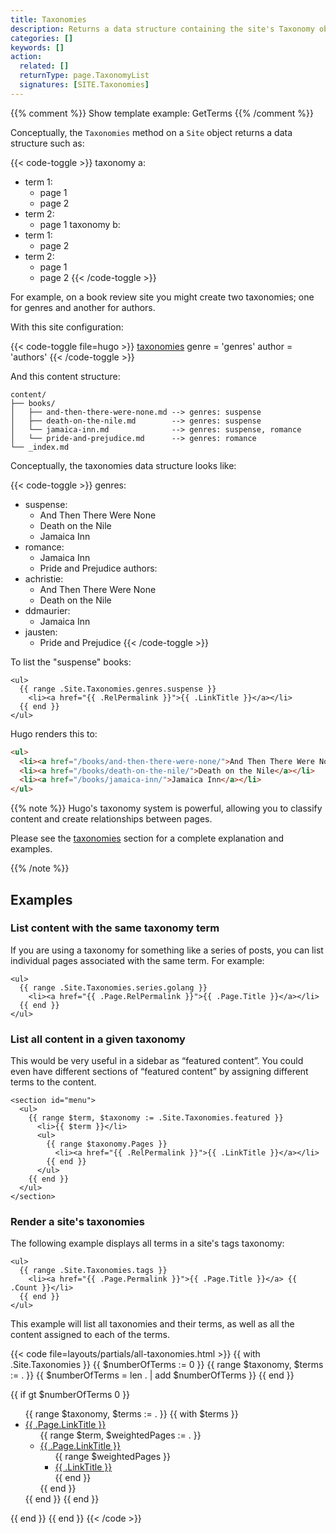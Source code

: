 ```yaml
---
title: Taxonomies
description: Returns a data structure containing the site's Taxonomy objects, the terms within each Taxonomy object, and the pages to which the terms are assigned.
categories: []
keywords: []
action:
  related: []
  returnType: page.TaxonomyList
  signatures: [SITE.Taxonomies]
---
```


{{% comment %}}
Show template example: GetTerms
{{% /comment %}}

Conceptually, the `Taxonomies` method on a `Site` object returns a data structure such&nbsp;as:

{{< code-toggle >}}
taxonomy a:
  - term 1:
    - page 1
    - page 2
  - term 2:
    - page 1
taxonomy b:
  - term 1:
    - page 2
  - term 2:
    - page 1
    - page 2
{{< /code-toggle >}}

For example, on a book review site you might create two taxonomies; one for genres and another for authors.

With this site configuration:

{{< code-toggle file=hugo >}}
[taxonomies]
genre = 'genres'
author = 'authors'
{{< /code-toggle >}}

And this content structure:

```text
content/
├── books/
│   ├── and-then-there-were-none.md --> genres: suspense
│   ├── death-on-the-nile.md        --> genres: suspense
│   └── jamaica-inn.md              --> genres: suspense, romance
│   └── pride-and-prejudice.md      --> genres: romance
└── _index.md
```

Conceptually, the taxonomies data structure looks like:

{{< code-toggle >}}
genres:
  - suspense:
    - And Then There Were None
    - Death on the Nile
    - Jamaica Inn
  - romance:
    - Jamaica Inn
    - Pride and Prejudice
authors:
  - achristie:
    - And Then There Were None
    - Death on the Nile
  - ddmaurier:
    - Jamaica Inn
  - jausten:
    - Pride and Prejudice
{{< /code-toggle >}}

To list the "suspense" books:

```go-html-template
<ul>
  {{ range .Site.Taxonomies.genres.suspense }}
    <li><a href="{{ .RelPermalink }}">{{ .LinkTitle }}</a></li>
  {{ end }}
</ul>
```

Hugo renders this to:

```html
<ul>
  <li><a href="/books/and-then-there-were-none/">And Then There Were None</a></li>
  <li><a href="/books/death-on-the-nile/">Death on the Nile</a></li>
  <li><a href="/books/jamaica-inn/">Jamaica Inn</a></li>
</ul>
```

{{% note %}}
Hugo's taxonomy system is powerful, allowing you to classify content and create relationships between pages.

Please see the [taxonomies] section for a complete explanation and examples.

[taxonomies]: /content-management/taxonomies/
{{% /note %}}

## Examples

### List content with the same taxonomy term

If you are using a taxonomy for something like a series of posts, you can list individual pages associated with the same term. For example:

```go-html-template
<ul>
  {{ range .Site.Taxonomies.series.golang }}
    <li><a href="{{ .Page.RelPermalink }}">{{ .Page.Title }}</a></li>
  {{ end }}
</ul>
```

### List all content in a given taxonomy

This would be very useful in a sidebar as “featured content”. You could even have different sections of “featured content” by assigning different terms to the content.

```go-html-template
<section id="menu">
  <ul>
    {{ range $term, $taxonomy := .Site.Taxonomies.featured }}
      <li>{{ $term }}</li>
      <ul>
        {{ range $taxonomy.Pages }}
          <li><a href="{{ .RelPermalink }}">{{ .LinkTitle }}</a></li>
        {{ end }}
      </ul>
    {{ end }}
  </ul>
</section>
```

### Render a site's taxonomies

The following example displays all terms in a site's tags taxonomy:

```go-html-template
<ul>
  {{ range .Site.Taxonomies.tags }}
    <li><a href="{{ .Page.Permalink }}">{{ .Page.Title }}</a> {{ .Count }}</li>
  {{ end }}
</ul>
```
This example will list all taxonomies and their terms, as well as all the content assigned to each of the terms.

{{< code file=layouts/partials/all-taxonomies.html >}}
{{ with .Site.Taxonomies }}
  {{ $numberOfTerms := 0 }}
  {{ range $taxonomy, $terms := . }}
    {{ $numberOfTerms = len . | add $numberOfTerms }}
  {{ end }}

  {{ if gt $numberOfTerms 0 }}
    <ul>
      {{ range $taxonomy, $terms := . }}
        {{ with $terms }}
          <li>
            <a href="{{ .Page.RelPermalink }}">{{ .Page.LinkTitle }}</a>
            <ul>
              {{ range $term, $weightedPages := . }}
                <li>
                  <a href="{{ .Page.RelPermalink }}">{{ .Page.LinkTitle }}</a>
                  <ul>
                    {{ range $weightedPages }}
                      <li><a href="{{ .RelPermalink }}">{{ .LinkTitle }}</a></li>
                    {{ end }}
                  </ul>
                </li>
              {{ end }}
            </ul>
          </li>
        {{ end }}
      {{ end }}
    </ul>
  {{ end }}
{{ end }}
{{< /code >}}
